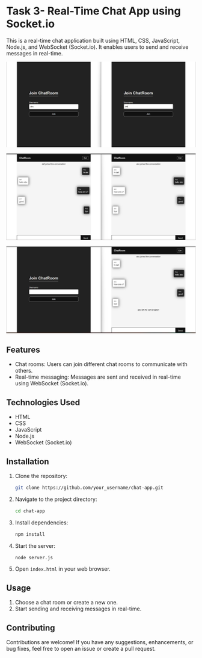 # Task 3- Real-Time Chat App using Socket.io

This is a real-time chat application built using HTML, CSS, JavaScript, Node.js, and WebSocket (Socket.io). It enables users to send and receive messages in real-time.

![screenshot](scrnsht-1.png)

![screenshot](scrnsht-2.png)

![screenshot](scrnsht-3.png)
## Features

- Chat rooms: Users can join different chat rooms to communicate with others.
- Real-time messaging: Messages are sent and received in real-time using WebSocket (Socket.io).

  
## Technologies Used

- HTML
- CSS
- JavaScript
- Node.js
- WebSocket (Socket.io)

## Installation

1. Clone the repository:

   ```bash
   git clone https://github.com/your_username/chat-app.git
   ```

2. Navigate to the project directory:

   ```bash
   cd chat-app
   ```

3. Install dependencies:

   ```bash
   npm install
   ```

4. Start the server:

   ```bash
   node server.js
   ```

5. Open `index.html` in your web browser.

## Usage
1. Choose a chat room or create a new one.
2. Start sending and receiving messages in real-time.


## Contributing

Contributions are welcome! If you have any suggestions, enhancements, or bug fixes, feel free to open an issue or create a pull request.


